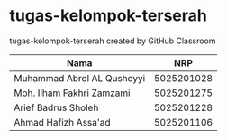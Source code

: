 # tugas-kelompok-terserah
tugas-kelompok-terserah created by GitHub Classroom


| Nama                       | NRP        |
| -------------------------- | ---------- |
| Muhammad Abrol AL Qushoyyi | 5025201028 |
| Moh. Ilham Fakhri Zamzami  | 5025201275 |
| Arief Badrus Sholeh        | 5025201228 |
| Ahmad Hafizh Assa'ad       | 5025201106 |
